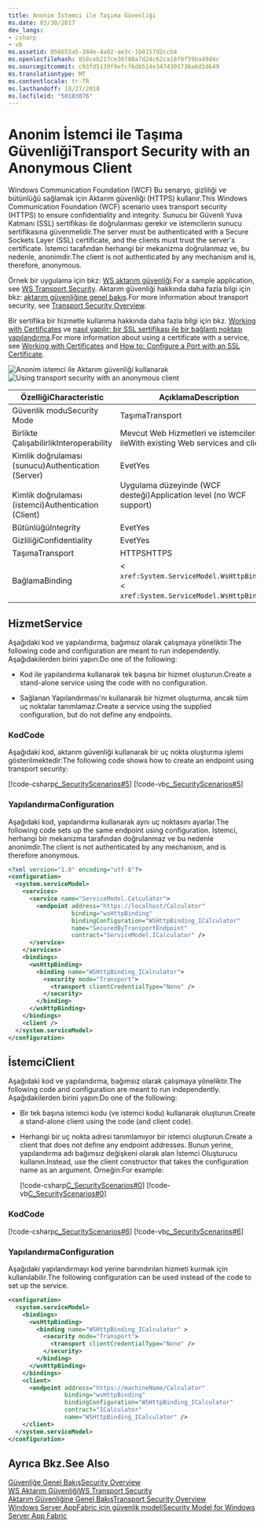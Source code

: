```yaml
---
title: Anonim İstemci ile Taşıma Güvenliği
ms.date: 03/30/2017
dev_langs:
- csharp
- vb
ms.assetid: 056653a5-384e-4a02-ae3c-1b0157d2ccb4
ms.openlocfilehash: 858ceb217ce30708a7d24c62ca18f8f59ba49d4c
ms.sourcegitcommit: c93fd5139f9efcf6db514e3474301738a6d1d649
ms.translationtype: MT
ms.contentlocale: tr-TR
ms.lasthandoff: 10/27/2018
ms.locfileid: "50183076"
---
```

# <a name="transport-security-with-an-anonymous-client"></a><span data-ttu-id="81a1d-102">Anonim İstemci ile Taşıma Güvenliği</span><span class="sxs-lookup"><span data-stu-id="81a1d-102">Transport Security with an Anonymous Client</span></span>
<span data-ttu-id="81a1d-103">Windows Communication Foundation (WCF) Bu senaryo, gizliliği ve bütünlüğü sağlamak için Aktarım güvenliği (HTTPS) kullanır.</span><span class="sxs-lookup"><span data-stu-id="81a1d-103">This Windows Communication Foundation (WCF) scenario uses transport security (HTTPS) to ensure confidentiality and integrity.</span></span> <span data-ttu-id="81a1d-104">Sunucu bir Güvenli Yuva Katmanı (SSL) sertifikası ile doğrulanması gerekir ve istemcilerin sunucu sertifikasına güvenmelidir.</span><span class="sxs-lookup"><span data-stu-id="81a1d-104">The server must be authenticated with a Secure Sockets Layer (SSL) certificate, and the clients must trust the server's certificate.</span></span> <span data-ttu-id="81a1d-105">İstemci tarafından herhangi bir mekanizma doğrulanmaz ve, bu nedenle, anonimdir.</span><span class="sxs-lookup"><span data-stu-id="81a1d-105">The client is not authenticated by any mechanism and is, therefore, anonymous.</span></span>  
  
 <span data-ttu-id="81a1d-106">Örnek bir uygulama için bkz: [WS aktarım güvenliği](../../../../docs/framework/wcf/samples/ws-transport-security.md).</span><span class="sxs-lookup"><span data-stu-id="81a1d-106">For a sample application, see [WS Transport Security](../../../../docs/framework/wcf/samples/ws-transport-security.md).</span></span> <span data-ttu-id="81a1d-107">Aktarım güvenliği hakkında daha fazla bilgi için bkz: [aktarım güvenliğine genel bakış](../../../../docs/framework/wcf/feature-details/transport-security-overview.md).</span><span class="sxs-lookup"><span data-stu-id="81a1d-107">For more information about transport security, see [Transport Security Overview](../../../../docs/framework/wcf/feature-details/transport-security-overview.md).</span></span>  
  
 <span data-ttu-id="81a1d-108">Bir sertifika bir hizmetle kullanma hakkında daha fazla bilgi için bkz. [Working with Certificates](../../../../docs/framework/wcf/feature-details/working-with-certificates.md) ve [nasıl yapılır: bir SSL sertifikası ile bir bağlantı noktası yapılandırma](../../../../docs/framework/wcf/feature-details/how-to-configure-a-port-with-an-ssl-certificate.md).</span><span class="sxs-lookup"><span data-stu-id="81a1d-108">For more information about using a certificate with a service, see [Working with Certificates](../../../../docs/framework/wcf/feature-details/working-with-certificates.md) and [How to: Configure a Port with an SSL Certificate](../../../../docs/framework/wcf/feature-details/how-to-configure-a-port-with-an-ssl-certificate.md).</span></span>  
  
 <span data-ttu-id="81a1d-109">![Anonim istemci ile Aktarım güvenliği kullanarak](../../../../docs/framework/wcf/feature-details/media/8fa2e931-0cfb-4aaa-9272-91d652b85d8d.gif "8fa2e931-0cfb-4aaa-9272-91d652b85d8d")</span><span class="sxs-lookup"><span data-stu-id="81a1d-109">![Using transport security with an anonymous client](../../../../docs/framework/wcf/feature-details/media/8fa2e931-0cfb-4aaa-9272-91d652b85d8d.gif "8fa2e931-0cfb-4aaa-9272-91d652b85d8d")</span></span>  
  
|<span data-ttu-id="81a1d-110">Özelliği</span><span class="sxs-lookup"><span data-stu-id="81a1d-110">Characteristic</span></span>|<span data-ttu-id="81a1d-111">Açıklama</span><span class="sxs-lookup"><span data-stu-id="81a1d-111">Description</span></span>|  
|--------------------|-----------------|  
|<span data-ttu-id="81a1d-112">Güvenlik modu</span><span class="sxs-lookup"><span data-stu-id="81a1d-112">Security Mode</span></span>|<span data-ttu-id="81a1d-113">Taşıma</span><span class="sxs-lookup"><span data-stu-id="81a1d-113">Transport</span></span>|  
|<span data-ttu-id="81a1d-114">Birlikte Çalışabilirlik</span><span class="sxs-lookup"><span data-stu-id="81a1d-114">Interoperability</span></span>|<span data-ttu-id="81a1d-115">Mevcut Web Hizmetleri ve istemcileri ile</span><span class="sxs-lookup"><span data-stu-id="81a1d-115">With existing Web services and clients</span></span>|  
|<span data-ttu-id="81a1d-116">Kimlik doğrulaması (sunucu)</span><span class="sxs-lookup"><span data-stu-id="81a1d-116">Authentication (Server)</span></span><br /><br /> <span data-ttu-id="81a1d-117">Kimlik doğrulaması (istemci)</span><span class="sxs-lookup"><span data-stu-id="81a1d-117">Authentication (Client)</span></span>|<span data-ttu-id="81a1d-118">Evet</span><span class="sxs-lookup"><span data-stu-id="81a1d-118">Yes</span></span><br /><br /> <span data-ttu-id="81a1d-119">Uygulama düzeyinde (WCF desteği)</span><span class="sxs-lookup"><span data-stu-id="81a1d-119">Application level (no WCF support)</span></span>|  
|<span data-ttu-id="81a1d-120">Bütünlüğü</span><span class="sxs-lookup"><span data-stu-id="81a1d-120">Integrity</span></span>|<span data-ttu-id="81a1d-121">Evet</span><span class="sxs-lookup"><span data-stu-id="81a1d-121">Yes</span></span>|  
|<span data-ttu-id="81a1d-122">Gizliliği</span><span class="sxs-lookup"><span data-stu-id="81a1d-122">Confidentiality</span></span>|<span data-ttu-id="81a1d-123">Evet</span><span class="sxs-lookup"><span data-stu-id="81a1d-123">Yes</span></span>|  
|<span data-ttu-id="81a1d-124">Taşıma</span><span class="sxs-lookup"><span data-stu-id="81a1d-124">Transport</span></span>|<span data-ttu-id="81a1d-125">HTTPS</span><span class="sxs-lookup"><span data-stu-id="81a1d-125">HTTPS</span></span>|  
|<span data-ttu-id="81a1d-126">Bağlama</span><span class="sxs-lookup"><span data-stu-id="81a1d-126">Binding</span></span>|<span data-ttu-id="81a1d-127"><<!--zz xref:System.ServiceModel.WsHttpBinding --> `xref:System.ServiceModel.WsHttpBinding`></span><span class="sxs-lookup"><span data-stu-id="81a1d-127"><<!--zz xref:System.ServiceModel.WsHttpBinding --> `xref:System.ServiceModel.WsHttpBinding`></span></span>|  
  
## <a name="service"></a><span data-ttu-id="81a1d-128">Hizmet</span><span class="sxs-lookup"><span data-stu-id="81a1d-128">Service</span></span>  
 <span data-ttu-id="81a1d-129">Aşağıdaki kod ve yapılandırma, bağımsız olarak çalışmaya yöneliktir.</span><span class="sxs-lookup"><span data-stu-id="81a1d-129">The following code and configuration are meant to run independently.</span></span> <span data-ttu-id="81a1d-130">Aşağıdakilerden birini yapın:</span><span class="sxs-lookup"><span data-stu-id="81a1d-130">Do one of the following:</span></span>  
  
-   <span data-ttu-id="81a1d-131">Kod ile yapılandırma kullanarak tek başına bir hizmet oluşturun.</span><span class="sxs-lookup"><span data-stu-id="81a1d-131">Create a stand-alone service using the code with no configuration.</span></span>  
  
-   <span data-ttu-id="81a1d-132">Sağlanan Yapılandırması'nı kullanarak bir hizmet oluşturma, ancak tüm uç noktalar tanımlamaz.</span><span class="sxs-lookup"><span data-stu-id="81a1d-132">Create a service using the supplied configuration, but do not define any endpoints.</span></span>  
  
### <a name="code"></a><span data-ttu-id="81a1d-133">Kod</span><span class="sxs-lookup"><span data-stu-id="81a1d-133">Code</span></span>  
 <span data-ttu-id="81a1d-134">Aşağıdaki kod, aktarım güvenliği kullanarak bir uç nokta oluşturma işlemi gösterilmektedir:</span><span class="sxs-lookup"><span data-stu-id="81a1d-134">The following code shows how to create an endpoint using transport security:</span></span>  
  
 [!code-csharp[c_SecurityScenarios#5](../../../../samples/snippets/csharp/VS_Snippets_CFX/c_securityscenarios/cs/source.cs#5)]
 [!code-vb[c_SecurityScenarios#5](../../../../samples/snippets/visualbasic/VS_Snippets_CFX/c_securityscenarios/vb/source.vb#5)]  
  
### <a name="configuration"></a><span data-ttu-id="81a1d-135">Yapılandırma</span><span class="sxs-lookup"><span data-stu-id="81a1d-135">Configuration</span></span>  
 <span data-ttu-id="81a1d-136">Aşağıdaki kod, yapılandırma kullanarak aynı uç noktasını ayarlar.</span><span class="sxs-lookup"><span data-stu-id="81a1d-136">The following code sets up the same endpoint using configuration.</span></span> <span data-ttu-id="81a1d-137">İstemci, herhangi bir mekanizma tarafından doğrulanmaz ve bu nedenle anonimdir.</span><span class="sxs-lookup"><span data-stu-id="81a1d-137">The client is not authenticated by any mechanism, and is therefore anonymous.</span></span>  
  
```xml  
<?xml version="1.0" encoding="utf-8"?>  
<configuration>  
  <system.serviceModel>  
    <services>  
      <service name="ServiceModel.Calculator">  
        <endpoint address="https://localhost/Calculator"   
                  binding="wsHttpBinding"  
                  bindingConfiguration="WSHttpBinding_ICalculator"   
                  name="SecuredByTransportEndpoint"  
                  contract="ServiceModel.ICalculator" />  
      </service>  
    </services>  
    <bindings>  
      <wsHttpBinding>  
        <binding name="WSHttpBinding_ICalculator">  
          <security mode="Transport">  
            <transport clientCredentialType="None" />  
          </security>  
        </binding>  
      </wsHttpBinding>  
    </bindings>  
    <client />  
  </system.serviceModel>  
</configuration>  
```  
  
## <a name="client"></a><span data-ttu-id="81a1d-138">İstemci</span><span class="sxs-lookup"><span data-stu-id="81a1d-138">Client</span></span>  
 <span data-ttu-id="81a1d-139">Aşağıdaki kod ve yapılandırma, bağımsız olarak çalışmaya yöneliktir.</span><span class="sxs-lookup"><span data-stu-id="81a1d-139">The following code and configuration are meant to run independently.</span></span> <span data-ttu-id="81a1d-140">Aşağıdakilerden birini yapın:</span><span class="sxs-lookup"><span data-stu-id="81a1d-140">Do one of the following:</span></span>  
  
-   <span data-ttu-id="81a1d-141">Bir tek başına istemci kodu (ve istemci kodu) kullanarak oluşturun.</span><span class="sxs-lookup"><span data-stu-id="81a1d-141">Create a stand-alone client using the code (and client code).</span></span>  
  
-   <span data-ttu-id="81a1d-142">Herhangi bir uç nokta adresi tanımlamıyor bir istemci oluşturun.</span><span class="sxs-lookup"><span data-stu-id="81a1d-142">Create a client that does not define any endpoint addresses.</span></span> <span data-ttu-id="81a1d-143">Bunun yerine, yapılandırma adı bağımsız değişkeni olarak alan İstemci Oluşturucu kullanın.</span><span class="sxs-lookup"><span data-stu-id="81a1d-143">Instead, use the client constructor that takes the configuration name as an argument.</span></span> <span data-ttu-id="81a1d-144">Örneğin:</span><span class="sxs-lookup"><span data-stu-id="81a1d-144">For example:</span></span>  
  
     [!code-csharp[C_SecurityScenarios#0](../../../../samples/snippets/csharp/VS_Snippets_CFX/c_securityscenarios/cs/source.cs#0)]
     [!code-vb[C_SecurityScenarios#0](../../../../samples/snippets/visualbasic/VS_Snippets_CFX/c_securityscenarios/vb/source.vb#0)]  
  
### <a name="code"></a><span data-ttu-id="81a1d-145">Kod</span><span class="sxs-lookup"><span data-stu-id="81a1d-145">Code</span></span>  
 [!code-csharp[c_SecurityScenarios#6](../../../../samples/snippets/csharp/VS_Snippets_CFX/c_securityscenarios/cs/source.cs#6)]
 [!code-vb[c_SecurityScenarios#6](../../../../samples/snippets/visualbasic/VS_Snippets_CFX/c_securityscenarios/vb/source.vb#6)]  
  
### <a name="configuration"></a><span data-ttu-id="81a1d-146">Yapılandırma</span><span class="sxs-lookup"><span data-stu-id="81a1d-146">Configuration</span></span>  
 <span data-ttu-id="81a1d-147">Aşağıdaki yapılandırmayı kod yerine barındırılan hizmeti kurmak için kullanılabilir.</span><span class="sxs-lookup"><span data-stu-id="81a1d-147">The following configuration can be used instead of the code to set up the service.</span></span>  
  
```xml  
<configuration>  
  <system.serviceModel>  
    <bindings>  
      <wsHttpBinding>  
        <binding name="WSHttpBinding_ICalculator" >  
          <security mode="Transport">  
            <transport clientCredentialType="None" />  
          </security>  
        </binding>  
      </wsHttpBinding>  
    </bindings>  
    <client>  
      <endpoint address="https://machineName/Calculator"   
                binding="wsHttpBinding"  
                bindingConfiguration="WSHttpBinding_ICalculator"   
                contract="ICalculator"  
                name="WSHttpBinding_ICalculator" />  
    </client>  
  </system.serviceModel>  
</configuration>  
```  
  
## <a name="see-also"></a><span data-ttu-id="81a1d-148">Ayrıca Bkz.</span><span class="sxs-lookup"><span data-stu-id="81a1d-148">See Also</span></span>  
 [<span data-ttu-id="81a1d-149">Güvenliğe Genel Bakış</span><span class="sxs-lookup"><span data-stu-id="81a1d-149">Security Overview</span></span>](../../../../docs/framework/wcf/feature-details/security-overview.md)  
 [<span data-ttu-id="81a1d-150">WS Aktarım Güvenliği</span><span class="sxs-lookup"><span data-stu-id="81a1d-150">WS Transport Security</span></span>](../../../../docs/framework/wcf/samples/ws-transport-security.md)  
 [<span data-ttu-id="81a1d-151">Aktarım Güvenliğine Genel Bakış</span><span class="sxs-lookup"><span data-stu-id="81a1d-151">Transport Security Overview</span></span>](../../../../docs/framework/wcf/feature-details/transport-security-overview.md)  
 [<span data-ttu-id="81a1d-152">Windows Server AppFabric için güvenlik modeli</span><span class="sxs-lookup"><span data-stu-id="81a1d-152">Security Model for Windows Server App Fabric</span></span>](https://go.microsoft.com/fwlink/?LinkID=201279&clcid=0x409)
